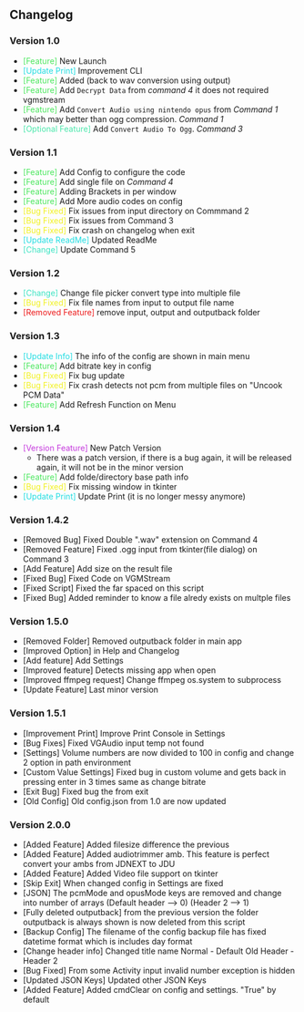 ## Changelog

### Version 1.0
- <span style="color:#4ae75d">[Feature]</span> New Launch
- <span style="color:#21dde2">[Update Print]</span> Improvement CLI
- <span style="color:#4ae75d">[Feature]</span> Added (back to wav conversion using output)
- <span style="color:#4ae75d">[Feature]</span> Add  `Decrypt Data` from _command 4_ it does not required vgmstream
- <span style="color:#4ae75d">[Feature]</span> Add  `Convert Audio using nintendo opus` from _Command 1_ which may better than ogg compression. _Command 1_
- <span style="color:#4ae7ab">[Optional Feature]</span> Add `Convert Audio To Ogg`. _Command 3_

### Version 1.1
- <span style="color:#4ae75d">[Feature]</span> Add Config to configure the code
- <span style="color:#4ae75d">[Feature]</span> Add single file on _Command 4_
- <span style="color:#4ae75d">[Feature]</span> Adding Brackets in per window
- <span style="color:#4ae75d">[Feature]</span> Add More audio codes on config
- <span style="color:#f1f11f">[Bug Fixed]</span> Fix issues from input directory on Commmand 2
- <span style="color:#f1f11f">[Bug Fixed]</span> Fix issues from Command 3
- <span style="color:#f1f11f">[Bug Fixed]</span> Fix crash on changelog when exit
- <span style="color:#21dde2">[Update ReadMe]</span> Updated ReadMe
- <span style="color:#3de4c3">[Change]</span> Update Command 5

### Version 1.2
- <span style="color:#3de4c3">[Change]</span> Change  file picker convert type into multiple file
- <span style="color:#f1f11f">[Bug Fixed]</span> Fix file names from input to output file name
- <span style="color:#ed1b1c"> [Removed Feature]</span> remove input, output and outputback folder

### Version 1.3
- <span style="color:#21dde2">[Update Info]</span> The info of the config are shown in main menu
- <span style="color:#4ae75d">[Feature]</span> Add bitrate key in config
- <span style="color:#f1f11f">[Bug Fixed]</span> Fix bug update
- <span style="color:#f1f11f">[Bug Fixed]</span> Fix crash detects not pcm from multiple files on "Uncook PCM Data"
- <span style="color:#4ae75d">[Feature]</span> Add Refresh Function on Menu

### Version 1.4 
- <span style="color:#c53add">[Version Feature]</span> New Patch Version
   - There was a patch version, if there is a bug again, it will be released again, it will not be in the minor version
- <span style="color:#4ae75d">[Feature]</span> Add folde/directory base path info 
- <span style="color:#f1f11f">[Bug Fixed]</span> Fix missing window in tkinter
- <span style="color:#21dde2">[Update Print]</span> Update Print (it is no longer messy anymore)

### Version 1.4.2
- [Removed Bug] Fixed Double ".wav" extension on Command 4
- [Removed Feature] Fixed .ogg input from tkinter(file dialog) on Command 3
- [Add Feature] Add size on the result file
- [Fixed Bug] Fixed Code on VGMStream
- [Fixed Script] Fixed the far spaced on this script
- [Fixed Bug] Added reminder to know a file alredy exists on multple files

### Version 1.5.0
- [Removed Folder] Removed outputback folder in main app
- [Improved Option] in Help and Changelog
- [Add feature] Add Settings
- [Improved feature] Detects missing app when open
- [Improved ffmpeg request] Change ffmpeg os.system to subprocess
- [Update Feature] Last minor version

### Version 1.5.1
- [Improvement Print] Improve Print Console in Settings
- [Bug Fixes] Fixed VGAudio input temp not found
- [Settings] Volume numbers are now divided to 100 in config and change 2 option in path environment
- [Custom Value Settings] Fixed bug in custom volume and gets back in pressing enter in 3 times same as change bitrate
- [Exit Bug] Fixed bug the from exit
- [Old Config] Old config.json from 1.0 are now updated

### Version 2.0.0
- [Added Feature] Added filesize difference the previous
- [Added Feature] Added audiotrimmer amb.
    This feature is perfect convert your ambs from JDNEXT to JDU
- [Added Feature] Added Video file support on tkinter
- [Skip Exit] When changed config in Settings are fixed
- [JSON] The pcmMode and opusMode keys are removed and change into number of arrays
        (Default header --> 0)
        (Header 2 --> 1)
- [Fully deleted outputback] from the previous version the folder outputback is always shown is now deleted from this script
- [Backup Config] The filename of the config backup file has fixed datetime format which is includes day format
- [Change header info] Changed title name
        Normal - Default
        Old Header - Header 2
- [Bug Fixed] From some Activity input invalid number exception is hidden
- [Updated JSON Keys] Updated other JSON Keys
- [Added Feature] Added cmdClear on config and settings. "True" by default